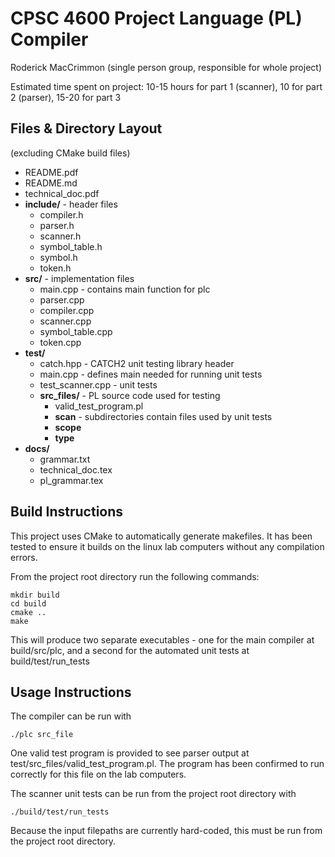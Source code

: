 # CPSC 4600 Project Language (PL) Compiler
Roderick MacCrimmon (single person group, responsible for whole project)

Estimated time spent on project: 10-15 hours for part 1 (scanner), 10 for part 2 (parser), 15-20 for part 3

## Files & Directory Layout
(excluding CMake build files)

  - README.pdf
  - README.md
  - technical_doc.pdf
  - **include/** - header files
    - compiler.h
    - parser.h
    - scanner.h
    - symbol_table.h
    - symbol.h
    - token.h
  - **src/** - implementation files
    - main.cpp - contains main function for plc
    - parser.cpp
    - compiler.cpp
    - scanner.cpp
    - symbol_table.cpp
    - token.cpp
  - **test/**
    - catch.hpp - CATCH2 unit testing library header
    - main.cpp - defines main needed for running unit tests
    - test_scanner.cpp - unit tests
    - **src_files/** - PL source code used for testing
      - valid_test_program.pl
      - **scan** - subdirectories contain files used by unit tests
      - **scope**
      - **type**
  - **docs/**
    - grammar.txt
    - technical_doc.tex
    - pl_grammar.tex

## Build Instructions
This project uses CMake to automatically generate makefiles. It has been tested to ensure it builds
on the linux lab computers without any compilation errors.

From the project root directory run the following commands:
```
mkdir build
cd build
cmake ..
make
```
This will produce two separate executables - one for the main compiler at build/src/plc, and a 
second for the automated unit tests at build/test/run_tests

## Usage Instructions
The compiler can be run with
```
./plc src_file 
```

One valid test program is provided to see parser output at test/src_files/valid_test_program.pl. The
program has been confirmed to run correctly for this file on the lab computers.

The scanner unit tests can be run from the project root directory with
```
./build/test/run_tests
```
Because the input filepaths are currently hard-coded, this must be run from the project root directory.
